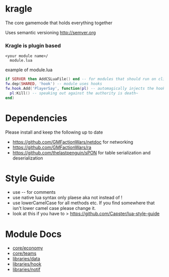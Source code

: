 # kragle
The core gamemode that holds everything together

Uses semantic versioning http://semver.org

### Kragle is plugin based
```
<your module name>/
  module.lua
```
example of module.lua
```Lua
if SERVER then AddCSLuaFile() end -- for modules that should run on client
fw.dep(SHARED, 'hook') -- module uses hooks
fw.hook.Add('PlayerSay', function(pl) -- automagically injects the hook into the gamemode table
  pl:Kill() -- speaking out against the authority is death~
end)
```
# Dependencies
Please install and keep the following up to date
 - https://github.com/GMFactionWars/netdoc for networking
 - https://github.com/GMFactionWars/ra
 - https://github.com/thelastpenguin/sPON for table serialization and deserialization

# Style Guide
 - use -- for comments
 - use native lua syntax only plaese aka not instead of !
 - use lowerCamelCase for all methods etc. If you find somewhere that isn't lower camel case please change it.
 - look at this if you have to > https://github.com/Capster/lua-style-guide

# Module Docs
 - [core/economy](gamemode/core/economy/README.md)
 - [core/teams](gamemode/core/teams/README.md)
 - [libraries/data](gamemode/libraries/data/README.md)
 - [libraries/hook](gamemode/libraries/hook/README.md)
 - [libraries/notif](gamemode/libraries/notif/README.md)

